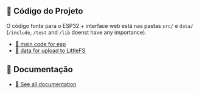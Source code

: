 
## 🔧 Código do Projeto

O código fonte para o ESP32 + interface web está nas pastas `src/` e `data/` (`/include`, `/test` and `/lib` doenst have any importance).
- [📁 main code for esp](src/)
- [📁 data for upload to LittleFS](data/)

## 📄 Documentação

- [📁 See all documentation](docs/)

